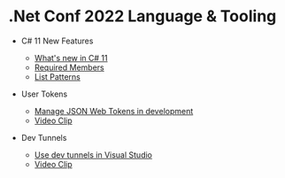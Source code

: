 # .Net Conf 2022 Language & Tooling

- C# 11 New Features
  - [What's new in C# 11](https://learn.microsoft.com/en-us/dotnet/csharp/whats-new/csharp-11)
  - [Required Members](https://youtu.be/upBUb_dVQbQ)  
  - [List Patterns](https://youtu.be/Z9n5ewRNDKs)

- User Tokens
  - [Manage JSON Web Tokens in development](https://learn.microsoft.com/en-us/aspnet/core/security/authentication/jwt-authn)
  - [Video Clip](https://youtu.be/xlZyxQouEeY)

- Dev Tunnels
  - [Use dev tunnels in Visual Studio](https://learn.microsoft.com/en-us/connectors/custom-connectors/port-tunneling)
  - [Video Clip](https://youtu.be/7SfmrYPcQOE)
